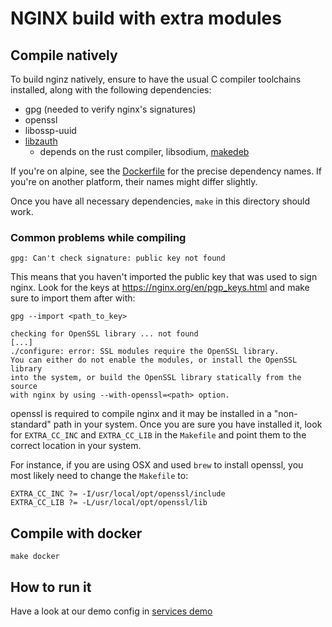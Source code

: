 # NGINX build with extra modules

## Compile natively

To build nginz natively, ensure to have the usual C compiler toolchains installed, along with the following dependencies:

* gpg (needed to verify nginx's signatures)
* openssl
* libossp-uuid
* [libzauth](../../libs/libzauth) 
    * depends on the rust compiler, libsodium, [makedeb](../../tools/makedeb)

If you're on alpine, see the [Dockerfile](Dockerfile) for the precise dependency names. If you're on another platform, their names might differ slightly.

Once you have all necessary dependencies, `make` in this directory should work.

### Common problems while compiling

```
gpg: Can't check signature: public key not found
```

This means that you haven't imported the public key that was used to sign nginx. Look for the keys at https://nginx.org/en/pgp_keys.html and make sure to import them after with:

`gpg --import <path_to_key>`


```
checking for OpenSSL library ... not found
[...]
./configure: error: SSL modules require the OpenSSL library.
You can either do not enable the modules, or install the OpenSSL library
into the system, or build the OpenSSL library statically from the source
with nginx by using --with-openssl=<path> option.
```

openssl is required to compile nginx and it may be installed in a "non-standard" path in your system. Once you are sure you have installed it, look for `EXTRA_CC_INC` and `EXTRA_CC_LIB` in the `Makefile` and point them to the correct location in your system.

For instance, if you are using OSX and used `brew` to install openssl, you most likely need to change the `Makefile` to:
```
EXTRA_CC_INC ?= -I/usr/local/opt/openssl/include
EXTRA_CC_LIB ?= -L/usr/local/opt/openssl/lib
```

## Compile with docker

`make docker`

## How to run it

Have a look at our demo config in [services demo](../../deploy/services-demo/conf/nginz)
